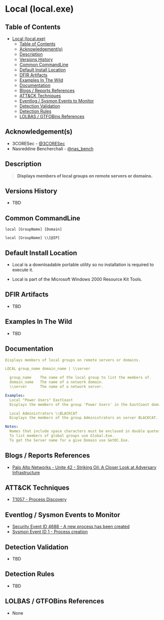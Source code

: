 # Local (local.exe)

## Table of Contents

- [Local (local.exe)](#local-localexe)
  - [Table of Contents](#table-of-contents)
  - [Acknowledgement(s)](#acknowledgements)
  - [Description](#description)
  - [Versions History](#versions-history)
  - [Common CommandLine](#common-commandline)
  - [Default Install Location](#default-install-location)
  - [DFIR Artifacts](#dfir-artifacts)
  - [Examples In The Wild](#examples-in-the-wild)
  - [Documentation](#documentation)
  - [Blogs / Reports References](#blogs--reports-references)
  - [ATT&CK Techniques](#attck-techniques)
  - [Eventlog / Sysmon Events to Monitor](#eventlog--sysmon-events-to-monitor)
  - [Detection Validation](#detection-validation)
  - [Detection Rules](#detection-rules)
  - [LOLBAS / GTFOBins References](#lolbas--gtfobins-references)

## Acknowledgement(s)

- 3CORESec - [@3CORESec](https://twitter.com/3CORESec)
- Nasreddine Bencherchali - [@nas_bench](https://twitter.com/nas_bench)

## Description

> **Displays members of local groups on remote servers or domains.**

## Versions History

- TBD

## Common CommandLine

```batch
local [GroupName] [Domain]

local [GroupName] \\[@IP]
```

## Default Install Location

- Local is a downloadable portable utility so no installation is required to execute it.

- Local is part of the Microsoft Windows 2000 Resource Kit Tools.

## DFIR Artifacts

- TBD

## Examples In The Wild

- TBD

## Documentation

```yaml
Displays members of local groups on remote servers or domains.

LOCAL group_name domain_name | \\server

  group_name    The name of the local group to list the members of.
  domain_name   The name of a network domain.
  \\server      The name of a network server.

Examples:
  Local "Power Users" EastCoast
  Displays the members of the group 'Power Users' in the EastCoast domain.

  Local Administrators \\BLACKCAT
  Displays the members of the group Administrators on server BLACKCAT.

Notes:
  Names that include space characters must be enclosed in double quotes.
  To list members of global groups use Global.Exe.
  To get the Server name for a give Domain use GetDC.Exe.
```

## Blogs / Reports References

- [Palo Alto Networks - Unite 42 - Striking Oil: A Closer Look at Adversary Infrastructure](https://unit42.paloaltonetworks.com/unit42-striking-oil-closer-look-adversary-infrastructure/)

## ATT&CK Techniques

- [T1057 - Process Discovery](https://attack.mitre.org/techniques/T1057/)

## Eventlog / Sysmon Events to Monitor

- [Security Event ID 4688 - A new process has been created](https://www.ultimatewindowssecurity.com/securitylog/encyclopedia/event.aspx?eventID=4688)
- [Sysmon Event ID 1 - Process creation](https://www.ultimatewindowssecurity.com/securitylog/encyclopedia/event.aspx?eventid=90001)

## Detection Validation

- TBD

## Detection Rules

- TBD

## LOLBAS / GTFOBins References

- None
